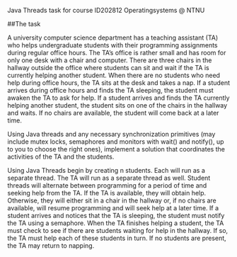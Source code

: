 Java Threads task for course ID202812 Operatingsystems @ NTNU

##The task

A university computer science department has a teaching assistant (TA) who helps undergraduate students
with their programming assignments during regular office hours. The TA’s office is rather small and has room
for only one desk with a chair and computer. There are three chairs in the hallway outside the office where
students can sit and wait if the TA is currently helping another student. When there are no students who need
help during office hours, the TA sits at the desk and takes a nap. If a student arrives during office hours and
finds the TA sleeping, the student must awaken the TA to ask for help. If a student arrives and finds the TA
currently helping another student, the student sits on one of the chairs in the hallway and waits. If no chairs are
available, the student will come back at a later time.

Using Java threads and any necessary synchronization primitives (may include mutex locks, semaphores and
monitors with wait() and notify(), up to you to choose the right ones), implement a solution that coordinates
the activities of the TA and the students.

Using Java Threads begin by creating n students. Each will run as a separate thread. The TA will run as a
separate thread as well. Student threads will alternate between programming for a period of time and seeking
help from the TA. If the TA is available, they will obtain help. Otherwise, they will either sit in a chair in the
hallway or, if no chairs are available, will resume programming and will seek help at a later time. If a student
arrives and notices that the TA is sleeping, the student must notify the TA using a semaphore. When the TA finishes helping a student, the TA must check to see if there are students waiting for help in the hallway. If so,
the TA must help each of these students in turn. If no students are present, the TA may return to napping.
